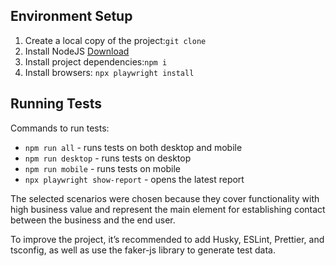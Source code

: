 ## Environment Setup

1. Create a local copy of the project:`git clone `
2. Install NodeJS [Download](https://nodejs.org/en)
3. Install project dependencies:`npm i`
4. Install browsers: `npx playwright install`

## Running Tests

Commands to run tests:

-   `npm run all` - runs tests on both desktop and mobile
-   `npm run desktop` - runs tests on desktop
-   `npm run mobile` - runs tests on mobile
-   `npx playwright show-report` - opens the latest report

The selected scenarios were chosen because they cover functionality with high business value and represent the main element for establishing contact between the business and the end user.

To improve the project, it’s recommended to add Husky, ESLint, Prettier, and tsconfig, as well as use the faker-js library to generate test data.
